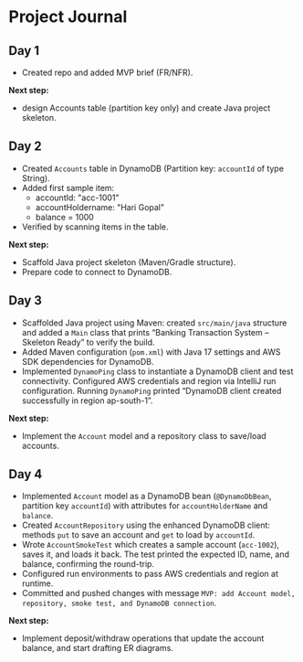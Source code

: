 # Project Journal

## Day 1
- Created repo and added MVP brief (FR/NFR).

**Next step:**
- design Accounts table (partition key only) and create Java project skeleton.

## Day 2
- Created `Accounts` table in DynamoDB (Partition key: `accountId` of type String).
- Added first sample item:
	- accountId: "acc-1001"
	- accountHoldername: "Hari Gopal"
	- balance = 1000
- Verified by scanning items in the table.

**Next step:**
- Scaffold Java project skeleton (Maven/Gradle structure).
- Prepare code to connect to DynamoDB.

## Day 3
- Scaffolded Java project using Maven: created `src/main/java` structure and added a `Main` class that prints “Banking Transaction System – Skeleton Ready” to verify the build.
- Added Maven configuration (`pom.xml`) with Java 17 settings and AWS SDK dependencies for DynamoDB.
- Implemented `DynamoPing` class to instantiate a DynamoDB client and test connectivity. Configured AWS credentials and region via IntelliJ run configuration. Running `DynamoPing` printed “DynamoDB client created successfully in region ap-south-1”.

**Next step:**
- Implement the `Account` model and a repository class to save/load accounts.

## Day 4
- Implemented `Account` model as a DynamoDB bean (`@DynamoDbBean`, partition key `accountId`) with attributes for `accountHolderName` and `balance`.
- Created `AccountRepository` using the enhanced DynamoDB client: methods `put` to save an account and `get` to load by `accountId`.
- Wrote `AccountSmokeTest` which creates a sample account (`acc-1002`), saves it, and loads it back. The test printed the expected ID, name, and balance, confirming the round-trip.
- Configured run environments to pass AWS credentials and region at runtime.
- Committed and pushed changes with message `MVP: add Account model, repository, smoke test, and DynamoDB connection`.

**Next step:**
- Implement deposit/withdraw operations that update the account balance, and start drafting ER diagrams.